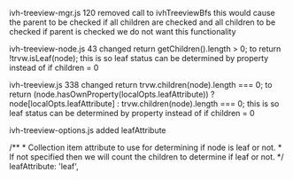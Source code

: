 

ivh-treeview-mgr.js
120
removed call to ivhTreeviewBfs
this would cause the parent to be checked if all children are checked and all children to be checked if parent is checked
we do not want this functionality 





ivh-treeview-node.js
43
changed return getChildren().length > 0;
to  return !trvw.isLeaf(node);
this is so leaf status can be determined by property instead of if children = 0



ivh-treeview.js
338
changed return trvw.children(node).length === 0;
to return (node.hasOwnProperty(localOpts.leafAttribute)) ? node[localOpts.leafAttribute] : trvw.children(node).length === 0;
this is so leaf status can be determined by property instead of if children = 0


ivh-treeview-options.js
added leafAttribute

/**
     * Collection item attribute to use for determining if node is leaf or not.
     * If not specified then we will count the children to determine if leaf or not.
     */
    leafAttribute: 'leaf',